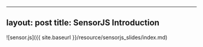  ---
 layout: post
 title: SensorJS Introduction
 ---

 ![sensor.js]({{ site.baseurl }}/resource/sensorjs_slides/index.md)

